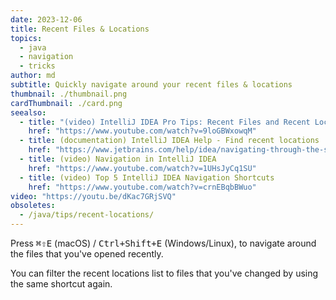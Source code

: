 ```yaml
---
date: 2023-12-06
title: Recent Files & Locations
topics:
  - java
  - navigation
  - tricks
author: md
subtitle: Quickly navigate around your recent files & locations
thumbnail: ./thumbnail.png
cardThumbnail: ./card.png
seealso:
  - title: "(video) IntelliJ IDEA Pro Tips: Recent Files and Recent Locations"
    href: "https://www.youtube.com/watch?v=9loGBWxowqM"
  - title: (documentation) IntelliJ IDEA Help - Find recent locations
    href: "https://www.jetbrains.com/help/idea/navigating-through-the-source-code.html#recent_locations"
  - title: (video) Navigation in IntelliJ IDEA
    href: "https://www.youtube.com/watch?v=1UHsJyCq1SU"
  - title: (video) Top 5 IntelliJ IDEA Navigation Shortcuts
    href: "https://www.youtube.com/watch?v=crnEBqbBWuo"
video: "https://youtu.be/dKac7GRjSVQ"
obsoletes:
  - /java/tips/recent-locations/
---
```


Press <kbd>⌘⇧E</kbd> (macOS) / <kbd>Ctrl+Shift+E</kbd> (Windows/Linux), to navigate around the files that you've opened recently.

You can filter the recent locations list to files that you've changed by using the same shortcut again.
